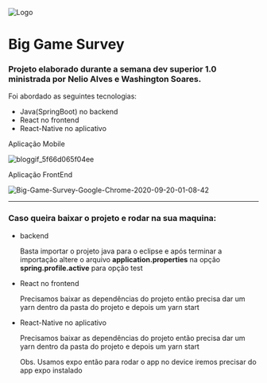 ![Logo](https://user-images.githubusercontent.com/8229999/93694224-91dc3400-fadf-11ea-95a4-b31982c52e53.PNG)

<h1>Big Game Survey</h1>
<h3>Projeto elaborado durante a semana dev superior 1.0 ministrada por Nelio Alves e Washington Soares.</h3>

<p>Foi abordado as seguintes tecnologias:</p>
<ul>
  <li>Java(SpringBoot) no backend</li>
  <li>React no frontend</li>
  <li>React-Native no aplicativo</li>
</ul>

<p>Aplicação Mobile</p>

![bloggif_5f66d065f04ee](https://user-images.githubusercontent.com/8229999/93694152-d7e4c800-fade-11ea-8062-dbd42d84719a.gif)

<p>Aplicação FrontEnd</p>

![Big-Game-Survey-Google-Chrome-2020-09-20-01-08-42](https://user-images.githubusercontent.com/8229999/93694206-50e41f80-fadf-11ea-8b6c-b38fb957e466.gif)

<hr>

<h3>Caso queira baixar o projeto e rodar na sua maquina:</h3>
<ul>
  <li>backend</li>
   <p>Basta importar o projeto java para o eclipse e após terminar a importação altere o arquivo <strong>application.properties</strong> na opção 
   <strong>spring.profile.active</strong> para opção test</p>
   
  <li>React no frontend</li>
  <p>Precisamos baixar as dependências do projeto então precisa dar um yarn dentro da pasta do projeto e depois um yarn start</p>
  
  <li>React-Native no aplicativo</li>
  <p>Precisamos baixar as dependências do projeto então precisa dar um yarn dentro da pasta do projeto e depois um yarn start</p>
  <p>Obs. Usamos expo então para rodar o app no device iremos precisar do app expo instalado</p>
</ul>
